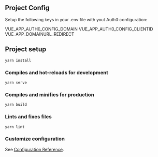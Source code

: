 ## Project Config

Setup the following keys in your .env file with yout Auth0 configuration:

VUE_APP_AUTH0_CONFIG_DOMAIN
VUE_APP_AUTH0_CONFIG_CLIENTID
VUE_APP_DOMAINURL_REDIRECT

## Project setup
```
yarn install
```

### Compiles and hot-reloads for development
```
yarn serve
```

### Compiles and minifies for production
```
yarn build
```

### Lints and fixes files
```
yarn lint
```

### Customize configuration
See [Configuration Reference](https://cli.vuejs.org/config/).
